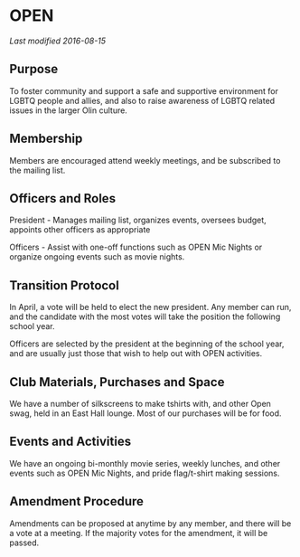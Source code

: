 # OPEN
*Last modified 2016-08-15*

## Purpose

To foster community and support a safe and supportive environment for LGBTQ people and allies, and also to raise awareness of LGBTQ related issues in the larger Olin culture.

## Membership

Members are encouraged attend weekly meetings, and be subscribed to the mailing list.

## Officers and Roles

President - Manages mailing list, organizes events, oversees budget, appoints other officers as appropriate 

Officers - Assist with one-off functions such as OPEN Mic Nights or organize ongoing events such as movie nights.

## Transition Protocol

In April, a vote will be held to elect the new president. Any member can run, and the candidate with the most votes will take the position the following school year.

Officers are selected by the president at the beginning of the school year, and are usually just those that wish to help out with OPEN activities.

## Club Materials, Purchases and Space

We have a number of silkscreens to make tshirts with, and other Open swag, held in an East Hall lounge. Most of our purchases will be for food.

## Events and Activities

We have an ongoing bi-monthly movie series, weekly lunches, and other events such as OPEN Mic Nights, and pride flag/t-shirt making sessions.

## Amendment Procedure

Amendments can be proposed at anytime by any member, and there will be a vote at a meeting. If the majority votes for the amendment, it will be passed.
